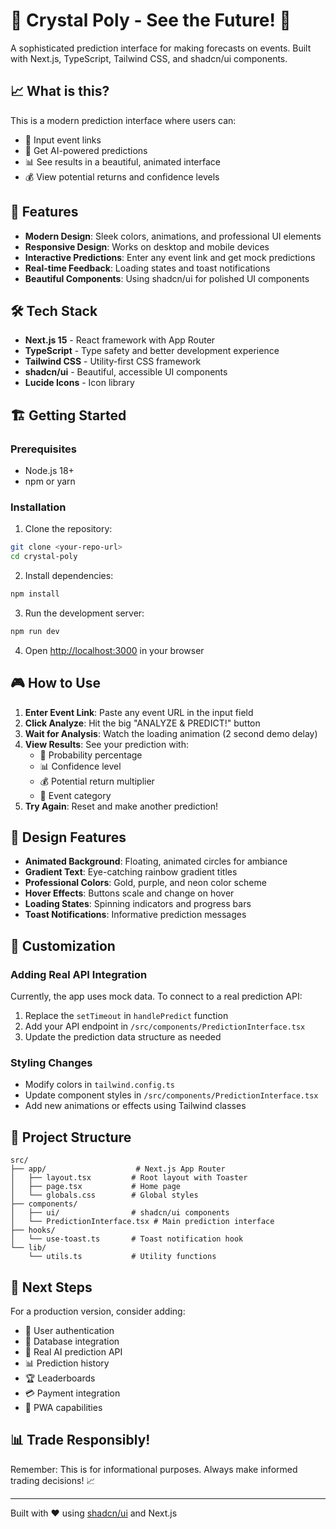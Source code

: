# 🔮 Crystal Poly - See the Future! 🔮

A sophisticated prediction interface for making forecasts on events. Built with Next.js, TypeScript, Tailwind CSS, and shadcn/ui components.

## 📈 What is this?

This is a modern prediction interface where users can:
- 🔗 Input event links
- 🔮 Get AI-powered predictions 
- 📊 See results in a beautiful, animated interface
- 💰 View potential returns and confidence levels

## 🚀 Features

- **Modern Design**: Sleek colors, animations, and professional UI elements
- **Responsive Design**: Works on desktop and mobile devices  
- **Interactive Predictions**: Enter any event link and get mock predictions
- **Real-time Feedback**: Loading states and toast notifications
- **Beautiful Components**: Using shadcn/ui for polished UI components

## 🛠️ Tech Stack

- **Next.js 15** - React framework with App Router
- **TypeScript** - Type safety and better development experience
- **Tailwind CSS** - Utility-first CSS framework
- **shadcn/ui** - Beautiful, accessible UI components
- **Lucide Icons** - Icon library

## 🏗️ Getting Started

### Prerequisites
- Node.js 18+ 
- npm or yarn

### Installation

1. Clone the repository:
```bash
git clone <your-repo-url>
cd crystal-poly
```

2. Install dependencies:
```bash
npm install
```

3. Run the development server:
```bash
npm run dev
```

4. Open [http://localhost:3000](http://localhost:3000) in your browser

## 🎮 How to Use

1. **Enter Event Link**: Paste any event URL in the input field
2. **Click Analyze**: Hit the big "ANALYZE & PREDICT!" button
3. **Wait for Analysis**: Watch the loading animation (2 second demo delay)
4. **View Results**: See your prediction with:
   - 🎯 Probability percentage
   - 📊 Confidence level
   - 💰 Potential return multiplier
   - 📂 Event category
5. **Try Again**: Reset and make another prediction!

## 🎨 Design Features

- **Animated Background**: Floating, animated circles for ambiance
- **Gradient Text**: Eye-catching rainbow gradient titles
- **Professional Colors**: Gold, purple, and neon color scheme
- **Hover Effects**: Buttons scale and change on hover
- **Loading States**: Spinning indicators and progress bars
- **Toast Notifications**: Informative prediction messages

## 🔧 Customization

### Adding Real API Integration

Currently, the app uses mock data. To connect to a real prediction API:

1. Replace the `setTimeout` in `handlePredict` function
2. Add your API endpoint in `/src/components/PredictionInterface.tsx`
3. Update the prediction data structure as needed

### Styling Changes

- Modify colors in `tailwind.config.ts`
- Update component styles in `/src/components/PredictionInterface.tsx`
- Add new animations or effects using Tailwind classes

## 📁 Project Structure

```
src/
├── app/                    # Next.js App Router
│   ├── layout.tsx         # Root layout with Toaster
│   ├── page.tsx           # Home page
│   └── globals.css        # Global styles
├── components/
│   ├── ui/                # shadcn/ui components
│   └── PredictionInterface.tsx # Main prediction interface
├── hooks/
│   └── use-toast.ts       # Toast notification hook
└── lib/
    └── utils.ts           # Utility functions
```

## 🎯 Next Steps

For a production version, consider adding:

- 🔐 User authentication
- 💾 Database integration
- 🤖 Real AI prediction API
- 📊 Prediction history
- 🏆 Leaderboards
- 💳 Payment integration
- 📱 PWA capabilities

## 📊 Trade Responsibly!

Remember: This is for informational purposes. Always make informed trading decisions! 📈

---

Built with ❤️ using [shadcn/ui](https://ui.shadcn.com/) and Next.js
